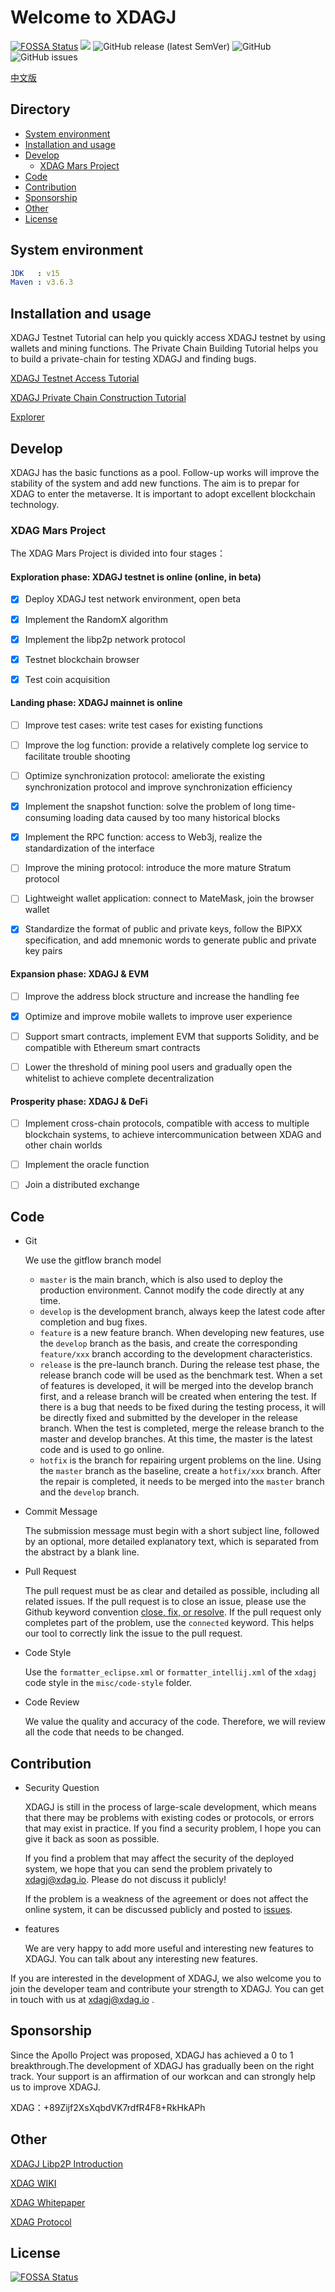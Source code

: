 # Welcome to XDAGJ

[![FOSSA Status](https://app.fossa.com/api/projects/git%2Bgithub.com%2FXDagger%2Fxdagj.svg?type=shield)](https://app.fossa.com/projects/git%2Bgithub.com%2FXDagger%2Fxdagj?ref=badge_shield) ![](https://github.com/XDagger/xdagj/actions/workflows/maven.yml/badge.svg) ![GitHub release (latest SemVer)](https://img.shields.io/github/v/release/XDagger/xdagj) ![GitHub](https://img.shields.io/github/license/XDagger/xdagj) ![GitHub issues](https://img.shields.io/github/issues/XDagger/xdagj)

[中文版](./docs/README_zh.md)


## Directory
  - [System environment](#system-environment)
  - [Installation and usage](#installation-and-usage)
  - [Develop](#develop)
    - [XDAG Mars Project](#XDAG-Mars-Project)
  - [Code](#code)
  - [Contribution](#contribution)
  - [Sponsorship](#sponsorship)
  - [Other](#other)
  - [License](#license)

## System environment
```yaml
JDK   : v15
Maven : v3.6.3
```
## Installation and usage

XDAGJ Testnet Tutorial can help you quickly access XDAGJ testnet by using wallets and mining functions.
The Private Chain Building Tutorial helps you to build a private-chain for testing XDAGJ and finding bugs.

[XDAGJ Testnet Access Tutorial](./docs/XDAGJ_TestNet_Access_Tutorial_eng.md)

[XDAGJ Private Chain Construction Tutorial](./docs/XDAGJ_Private_Chain_Tutorial_eng.md)

[Explorer](http://146.56.240.230/)

## Develop

XDAGJ has the basic functions as a pool. Follow-up works will improve the stability of the system and add new functions. The aim is to prepar for XDAG to enter the metaverse. It is important to adopt excellent blockchain technology.

### XDAG Mars Project

The XDAG Mars Project is divided into four stages：

#### Exploration phase: XDAGJ testnet is online (online, in beta)

- [x] Deploy XDAGJ test network environment, open beta

- [x] Implement the RandomX algorithm

- [x] Implement the libp2p network protocol

- [x] Testnet blockchain browser

- [x] Test coin acquisition


#### Landing phase: XDAGJ mainnet is online

- [ ] Improve test cases: write test cases for existing functions

- [ ] Improve the log function: provide a relatively complete log service to facilitate trouble shooting

- [ ] Optimize synchronization protocol: ameliorate the existing synchronization protocol and improve synchronization efficiency

- [x] Implement the snapshot function: solve the problem of long time-consuming loading data caused by too many historical blocks

- [x] Implement the RPC function: access to Web3j, realize the standardization of the interface

- [ ] Improve the mining protocol: introduce the more mature Stratum protocol

- [ ] Lightweight wallet application: connect to MateMask, join the browser wallet

- [x] Standardize the format of public and private keys, follow the BIPXX specification, and add mnemonic words to generate public and private key pairs

#### Expansion phase: XDAGJ & EVM 

- [ ] Improve the address block structure and increase the handling fee

- [x] Optimize and improve mobile wallets to improve user experience

- [ ] Support smart contracts, implement EVM that supports Solidity, and be compatible with Ethereum smart contracts

- [ ] Lower the threshold of mining pool users and gradually open the whitelist to achieve complete decentralization

#### Prosperity phase: XDAGJ & DeFi

- [ ] Implement cross-chain protocols, compatible with access to multiple blockchain systems, to achieve intercommunication between XDAG and other chain worlds

- [ ] Implement the oracle function

- [ ] Join a distributed exchange


## Code

- Git

  We use the gitflow branch model

  - `master` is the main branch, which is also used to deploy the production environment. Cannot modify the code directly at any time.
  - `develop` is the development branch, always keep the latest code after completion and bug fixes.
  - `feature` is a new feature branch. When developing new features, use the `develop` branch as the basis, and create the corresponding `feature/xxx` branch according to the development characteristics.
  - `release` is the pre-launch branch. During the release test phase, the release branch code will be used as the benchmark test. When a set of features is developed, it will be merged into the develop branch first, and a release branch will be created when entering the test. If there is a bug that needs to be fixed during the testing process, it will be directly fixed and submitted by the developer in the release branch. When the test is completed, merge the release branch to the master and develop branches. At this time, the master is the latest code and is used to go online.
  - `hotfix` is the branch for repairing urgent problems on the line. Using the `master` branch as the baseline, create a `hotfix/xxx` branch. After the repair is completed, it needs to be merged into the `master` branch and the `develop` branch.

- Commit Message

  The submission message must begin with a short subject line, followed by an optional, more detailed explanatory text, which is separated from the abstract by a blank line.

- Pull Request

  The pull request must be as clear and detailed as possible, including all related issues. If the pull request is to close an issue, please use the Github keyword convention [close, fix, or resolve](https://help.github.com/articles/closing-issues-via-commit-messages/). If the pull request only completes part of the problem, use the `connected` keyword. This helps our tool to correctly link the issue to the pull request.

- Code Style

  Use the `formatter_eclipse.xml` or `formatter_intellij.xml` of the `xdagj` code style in the `misc/code-style` folder.

- Code Review

  We value the quality and accuracy of the code. Therefore, we will review all the code that needs to be changed.

## Contribution

- Security Question

  XDAGJ is still in the process of large-scale development, which means that there may be problems with existing codes or protocols, or errors that may exist in practice. If you find a security problem, I hope you can give it back as soon as possible.

  If you find a problem that may affect the security of the deployed system, we hope that you can send the problem privately to xdagj@xdag.io. Please do not discuss it publicly!

  If the problem is a weakness of the agreement or does not affect the online system, it can be discussed publicly and posted to [issues](https://github.com/XDagger/xdagj.git).

- features

  We are very happy to add more useful and interesting new features to XDAGJ. You can talk about any interesting new features.

If you are interested in the development of XDAGJ, we also welcome you to join the developer team and contribute your strength to XDAGJ. You can get in touch with us at xdagj@xdag.io .

## Sponsorship

Since the Apollo Project was proposed, XDAGJ has achieved a 0 to 1 breakthrough.The development of XDAGJ has gradually been on the right track. Your support is an affirmation of our workcan and can strongly help us to improve XDAGJ.

XDAG：+89Zijf2XsXqbdVK7rdfR4F8+RkHkAPh

## Other

[XDAGJ Libp2P Introduction](./docs/XDAGJ_Networking_Specification.md)

[XDAG WIKI](https://github.com/XDagger/xdag/wiki)

[XDAG Whitepaper](https://github.com/XDagger/xdag/blob/master/WhitePaper.md)

[XDAG Protocol](https://github.com/XDagger/xdag/blob/master/Protocol.md)



## License

[![FOSSA Status](https://app.fossa.com/api/projects/git%2Bgithub.com%2FXDagger%2Fxdagj.svg?type=large)](https://app.fossa.com/projects/git%2Bgithub.com%2FXDagger%2Fxdagj?ref=badge_large)

